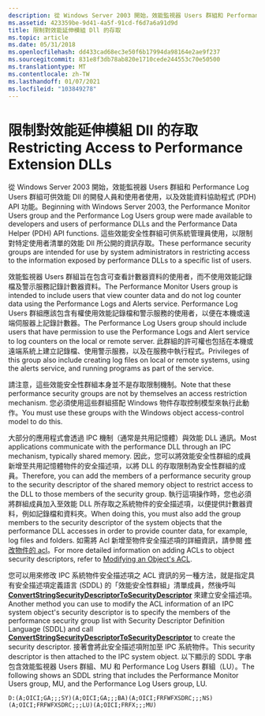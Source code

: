 ```yaml
---
description: 從 Windows Server 2003 開始，效能監視器 Users 群組和 Performance Log Users 群組可供效能 Dll 的開發人員和使用者使用，以及效能資料協助程式 (PDH) API 功能。
ms.assetid: 423359be-9d41-4a5f-91cd-f6d7a6a91d9d
title: 限制對效能延伸模組 Dll 的存取
ms.topic: article
ms.date: 05/31/2018
ms.openlocfilehash: dd433cad68ec3e50f6b17994da98164e2ae9f237
ms.sourcegitcommit: 831e8f3db78ab820e1710cede244553c70e50500
ms.translationtype: MT
ms.contentlocale: zh-TW
ms.lasthandoff: 01/07/2021
ms.locfileid: "103849278"
---
```

# <a name="restricting-access-to-performance-extension-dlls"></a><span data-ttu-id="93e7d-103">限制對效能延伸模組 Dll 的存取</span><span class="sxs-lookup"><span data-stu-id="93e7d-103">Restricting Access to Performance Extension DLLs</span></span>

<span data-ttu-id="93e7d-104">從 Windows Server 2003 開始，效能監視器 Users 群組和 Performance Log Users 群組可供效能 Dll 的開發人員和使用者使用，以及效能資料協助程式 (PDH) API 功能。</span><span class="sxs-lookup"><span data-stu-id="93e7d-104">Beginning with Windows Server 2003, the Performance Monitor Users group and the Performance Log Users group were made available to developers and users of performance DLLs and the Performance Data Helper (PDH) API functions.</span></span> <span data-ttu-id="93e7d-105">這些效能安全性群組可供系統管理員使用，以限制對特定使用者清單的效能 Dll 所公開的資訊存取。</span><span class="sxs-lookup"><span data-stu-id="93e7d-105">These performance security groups are intended for use by system administrators in restricting access to the information exposed by performance DLLs to a specific list of users.</span></span>

<span data-ttu-id="93e7d-106">效能監視器 Users 群組旨在包含可查看計數器資料的使用者，而不使用效能記錄檔及警示服務記錄計數器資料。</span><span class="sxs-lookup"><span data-stu-id="93e7d-106">The Performance Monitor Users group is intended to include users that view counter data and do not log counter data using the Performance Logs and Alerts service.</span></span> <span data-ttu-id="93e7d-107">Performance Log Users 群組應該包含有權使用效能記錄檔和警示服務的使用者，以便在本機或遠端伺服器上記錄計數器。</span><span class="sxs-lookup"><span data-stu-id="93e7d-107">The Performance Log Users group should include users that have permission to use the Performance Logs and Alert service to log counters on the local or remote server.</span></span> <span data-ttu-id="93e7d-108">此群組的許可權也包括在本機或遠端系統上建立記錄檔、使用警示服務，以及在服務中執行程式。</span><span class="sxs-lookup"><span data-stu-id="93e7d-108">Privileges of this group also include creating log files on local or remote systems, using the alerts service, and running programs as part of the service.</span></span>

<span data-ttu-id="93e7d-109">請注意，這些效能安全性群組本身並不是存取限制機制。</span><span class="sxs-lookup"><span data-stu-id="93e7d-109">Note that these performance security groups are not by themselves an access restriction mechanism.</span></span> <span data-ttu-id="93e7d-110">您必須使用這些群組搭配 Windows 物件存取控制模型來執行此動作。</span><span class="sxs-lookup"><span data-stu-id="93e7d-110">You must use these groups with the Windows object access-control model to do this.</span></span>

<span data-ttu-id="93e7d-111">大部分的應用程式會透過 IPC 機制（通常是共用記憶體）與效能 DLL 通訊。</span><span class="sxs-lookup"><span data-stu-id="93e7d-111">Most applications communicate with the performance DLL through an IPC mechanism, typically shared memory.</span></span> <span data-ttu-id="93e7d-112">因此，您可以將效能安全性群組的成員新增至共用記憶體物件的安全描述項，以將 DLL 的存取限制為安全性群組的成員。</span><span class="sxs-lookup"><span data-stu-id="93e7d-112">Therefore, you can add the members of a performance security group to the security descriptor of the shared memory object to restrict access to the DLL to those members of the security group.</span></span> <span data-ttu-id="93e7d-113">執行這項操作時，您也必須將群組成員加入至效能 DLL 所存取之系統物件的安全描述項，以便提供計數器資料，例如記錄檔和資料夾。</span><span class="sxs-lookup"><span data-stu-id="93e7d-113">When doing this, you must also add the group members to the security descriptor of the system objects that the performance DLL accesses in order to provide counter data, for example, log files and folders.</span></span> <span data-ttu-id="93e7d-114">如需將 Acl 新增至物件安全描述項的詳細資訊，請參閱 [修改物件的 acl](/windows/desktop/SecAuthZ/modifying-the-acls-of-an-object-in-c--)。</span><span class="sxs-lookup"><span data-stu-id="93e7d-114">For more detailed information on adding ACLs to object security descriptors, refer to [Modifying an Object's ACL](/windows/desktop/SecAuthZ/modifying-the-acls-of-an-object-in-c--).</span></span>

<span data-ttu-id="93e7d-115">您可以用來修改 IPC 系統物件安全描述項之 ACL 資訊的另一種方法，就是指定具有安全描述項定義語言 (SDDL) 的「效能安全性群組」清單成員，然後呼叫 [**ConvertStringSecurityDescriptorToSecurityDescriptor**](/windows/desktop/api/sddl/nf-sddl-convertstringsecuritydescriptortosecuritydescriptora) 來建立安全描述項。</span><span class="sxs-lookup"><span data-stu-id="93e7d-115">Another method you can use to modify the ACL information of an IPC system object's security descriptor is to specify the members of the performance security group list with Security Descriptor Definition Language (SDDL) and call [**ConvertStringSecurityDescriptorToSecurityDescriptor**](/windows/desktop/api/sddl/nf-sddl-convertstringsecuritydescriptortosecuritydescriptora) to create the security descriptor.</span></span> <span data-ttu-id="93e7d-116">接著會將此安全描述項附加至 IPC 系統物件。</span><span class="sxs-lookup"><span data-stu-id="93e7d-116">This security descriptor is then attached to the IPC system object.</span></span> <span data-ttu-id="93e7d-117">以下顯示的 SDDL 字串包含效能監視器 Users 群組、MU 和 Performance Log Users 群組（LU）。</span><span class="sxs-lookup"><span data-stu-id="93e7d-117">The following shows an SDDL string that includes the Performance Monitor Users group, MU, and the Performance Log Users group, LU.</span></span>

``` syntax
D:(A;OICI;GA;;;SY)(A;OICI;GA;;;BA)(A;OICI;FRFWFXSDRC;;;NS)(A;OICI;FRFWFXSDRC;;;LU)(A;OICI;FRFX;;;MU) 
```

 

 
